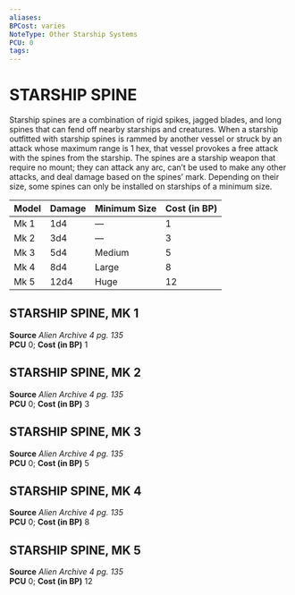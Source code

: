 ```yaml
---
aliases: 
BPCost: varies
NoteType: Other Starship Systems
PCU: 0
tags: 
---
```

# STARSHIP SPINE
Starship spines are a combination of rigid spikes, jagged blades, and long spines that can fend off nearby starships and creatures. When a starship outfitted with starship spines is rammed by another vessel or struck by an attack whose maximum range is 1 hex, that vessel provokes a free attack with the spines from the starship. The spines are a starship weapon that require no mount; they can attack any arc, can’t be used to make any other attacks, and deal damage based on the spines’ mark. Depending on their size, some spines can only be installed on starships of a minimum size.

| Model | Damage | Minimum Size | Cost (in BP) |
|-------|--------|--------------|--------------|
| Mk 1  | 1d4    | —            | 1            |
| Mk 2  | 3d4    | —            | 3            |
| Mk 3  | 5d4    | Medium       | 5            |
| Mk 4  | 8d4    | Large        | 8            |
| Mk 5  | 12d4   | Huge         | 12           |


  

## STARSHIP SPINE, MK 1

**Source** _Alien Archive 4 pg. 135_  
**PCU** 0; **Cost (in BP)** 1

## STARSHIP SPINE, MK 2

**Source** _Alien Archive 4 pg. 135_  
**PCU** 0; **Cost (in BP)** 3

## STARSHIP SPINE, MK 3

**Source** _Alien Archive 4 pg. 135_  
**PCU** 0; **Cost (in BP)** 5

## STARSHIP SPINE, MK 4

**Source** _Alien Archive 4 pg. 135_  
**PCU** 0; **Cost (in BP)** 8

## STARSHIP SPINE, MK 5

**Source** _Alien Archive 4 pg. 135_  
**PCU** 0; **Cost (in BP)** 12